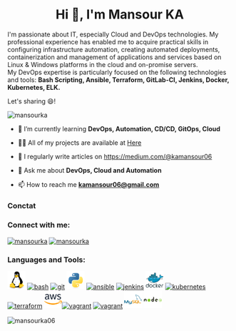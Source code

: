 <h1 align="center">Hi 👋, I'm Mansour KA</h1>
<p>I'm passionate about IT, especially Cloud and DevOps technologies. My professional experience has enabled me to acquire practical skills in configuring
infrastructure automation, creating automated deployments, containerization and management of applications and services based on Linux & Windows platforms 
in the cloud and on-promise servers.
<br>My DevOps expertise is particularly focused on the following technologies and tools:
<strong>Bash Scripting, Ansible, Terraform, GitLab-CI, Jenkins, Docker, Kubernetes, ELK.</strong></p>

Let's sharing 😄!


<p align="left"> <img src="https://komarev.com/ghpvc/?username=mansourka06&label=Profile%20views&color=0e75b6&style=flat" alt="mansourka"/></p>

- 🌱 I’m currently learning **DevOps, Automation, CD/CD, GitOps, Cloud**

- 👨‍💻 All of my projects are available at [Here](https://github.com/mansourka06)

- 📝 I regularly write articles on https://medium.com/@kamansour06

- 💬 Ask me about **DevOps, Cloud and Automation**

- 📫 How to reach me **kamansour06@gmail.com**

### Conctat 

<h3 align="left">Connect with me:</h3>
<p align="left">
<a href="https://www.linkedin.com/in/mansour-ka-57b2b8152/" target="blank"><img align="center" src="https://www.vectorlogo.zone/logos/linkedin/linkedin-icon.svg" alt="mansourka" height="20" width="20" /></a>
<a href="https://medium.com/@kamansour06" target="blank"><img align="center" src="https://www.vectorlogo.zone/logos/medium/medium-icon.svg" alt="mansourka" height="20" width="20" /></a>
<!-- <a href="https://mansourka-cv.web.app/" target="blank"><img align="center" src="images/icons/website.png" alt="mansourka" height="20" width="20" /></a> -->
</p>

<h3 align="left">Languages and Tools:</h3>
<p align="left"><a href="https://www.linux.org/" target="_blank" rel="noreferrer"><img src="https://raw.githubusercontent.com/devicons/devicon/master/icons/linux/linux-original.svg" alt="linux" width="40" height="40"/></a> <a href="https://www.gnu.org/software/bash/" target="_blank" rel="noreferrer"><img src="https://www.vectorlogo.zone/logos/gnu_bash/gnu_bash-icon.svg" alt="bash" width="40" height="40"/></a>
<a href="https://git-scm.com/" target="_blank" rel="noreferrer"><img src="https://www.vectorlogo.zone/logos/git-scm/git-scm-icon.svg" alt="git" width="40" height="40"/></a> <a href="https://www.python.org" target="_blank" rel="noreferrer"> <img src="https://raw.githubusercontent.com/devicons/devicon/master/icons/python/python-original.svg" alt="python" width="40" height="40"/></a> <a href="https://docs.ansible.com" target="_blank" rel="noreferrer"><img src="https://www.vectorlogo.zone/logos/ansible/ansible-icon.svg" alt="ansible" width="40" height="40"/></a> <a href="https://www.jenkins.io" target="_blank" rel="noreferrer"><img src="https://www.vectorlogo.zone/logos/jenkins/jenkins-icon.svg" alt="jenkins" width="40" height="40"/></a> <a href="https://www.docker.com/" target="_blank" rel="noreferrer"><img src="https://raw.githubusercontent.com/devicons/devicon/master/icons/docker/docker-original-wordmark.svg" alt="docker" width="40" height="40"/></a> <a href="https://kubernetes.io" target="_blank" rel="noreferrer"> <img src="https://www.vectorlogo.zone/logos/kubernetes/kubernetes-icon.svg" alt="kubernetes" width="40" height="40"/></a> <a href="https://developer.hashicorp.com/terraform?product_intent=terraform" target="_blank" rel="noreferrer"><img src="https://www.vectorlogo.zone/logos/terraformio/terraformio-icon.svg" alt="terraform" width="40" height="40"/></a> <a href="https://aws.amazon.com" target="_blank" rel="noreferrer"><img src="https://raw.githubusercontent.com/devicons/devicon/master/icons/amazonwebservices/amazonwebservices-original-wordmark.svg" alt="aws" width="40" height="40"/></a><a href="https://www.vagrantup.com/" target="_blank" rel="noreferrer"><img src="https://www.vectorlogo.zone/logos/vagrantup/vagrantup-icon.svg" alt="vagrant" width="40" height="40"/></a> <a href="https://www.virtualbox.org/" target="_blank" rel="noreferrer"><img src="https://www.vectorlogo.zone/logos/virtualbox/virtualbox-icon.svg" alt="vagrant" width="40" height="40"/></a> <a href="https://www.mysql.com/" target="_blank" rel="noreferrer"> <img src="https://raw.githubusercontent.com/devicons/devicon/master/icons/mysql/mysql-original-wordmark.svg" alt="mysql" width="40" height="40"/></a> <a href="https://nodejs.org" target="_blank" rel="noreferrer"> <img src="https://raw.githubusercontent.com/devicons/devicon/master/icons/nodejs/nodejs-original-wordmark.svg" alt="nodejs" width="40" height="40"/></a></p>

<p><img align="center" src="https://github-readme-stats.vercel.app/api/top-langs?username=mansourka06&show_icons=true&locale=en&layout=compact" alt="mansourka06" /></p>


